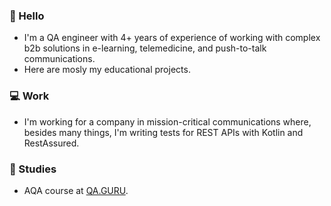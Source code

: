 ### 👋  Hello

- I'm a QA engineer with 4+ years of experience of working with complex b2b solutions in e-learning, telemedicine, and push-to-talk communications.
- Here are mosly my educational projects.

### 💻  Work

- I'm working for a company in mission-critical communications where, besides many things, I'm writing tests for REST APIs with Kotlin and RestAssured.

### 📖  Studies
- AQA course at [QA.GURU](https://github.com/qa-guru).

<!--
**resumeresu/resumeresu** is a ✨ _special_ ✨ repository because its `README.md` (this file) appears on your GitHub profile.

Here are some ideas to get you started:

- 🔭 I’m currently working on ...
- 🌱 I’m currently learning ...
- 👯 I’m looking to collaborate on ...
- 🤔 I’m looking for help with ...
- 💬 Ask me about ...
- 📫 How to reach me: ...
- 😄 Pronouns: ...
- ⚡ Fun fact: ...
-->
